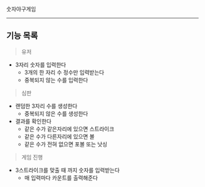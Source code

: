 숫자야구게임

---

## 기능 목록

> 유저

- 3자리 숫자를 입력한다
  - 3개의 한 자리 수 정수만 입력받는다
  - 중복되지 않는 수를 입력한다

> 심판

- 랜덤한 3자리 수를 생성한다
  - 중복되지 않은 수를 생성한다
- 결과를 확인한다
  - 같은 수가 같은자리에 있으면 스트라이크
  - 같은 수가 다른자리에 있으면 볼
  - 같은 수가 전혀 없으면 포볼 또는 낫싱

> 게임 진행

- 3스트라이크를 맞출 때 까지 숫자를 입력받는다
  - 매 입력마다 카운트를 출력해준다